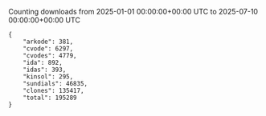 
Counting downloads from 2025-01-01 00:00:00+00:00 UTC to 2025-07-10 00:00:00+00:00 UTC

```
{
    "arkode": 381,
    "cvode": 6297,
    "cvodes": 4779,
    "ida": 892,
    "idas": 393,
    "kinsol": 295,
    "sundials": 46835,
    "clones": 135417,
    "total": 195289
}
```
